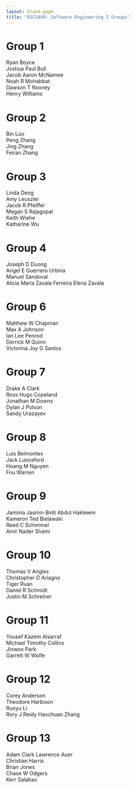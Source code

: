```yaml
---
layout: blank-page
title: "EECS448: Software Engineering I Groups"
---
```


Group 1
=======

Ryan Boyce  
Joshua Paul Bull  
Jacob Aaron McNamee  
Noah R Mohabbat  
Dawson T Rooney  
Henry Williams  

Group 2
=======

Bin Luo  
Peng Zhang  
Jing Zhang  
Feiran Zhang  

Group 3
=======

Linda Deng  
Amy Leuszler  
Jacob R Pfeiffer  
Megan S Rajagopal  
Keith Wiehe  
Katharine Wu  

Group 4
=======

Joseph D Duong  
Angel E Guerrero Urbina  
Manuel Sandoval  
Alicia Maria Zavala Ferreira
Elena Zavala   

Group 6
=======

Matthew W Chapman  
Max A Johnson  
Ian Lee Penrod  
Derrick M Quinn  
Victorina Joy G Santos  

Group 7
=======

Drake A Clark  
Ross Hugo Copeland  
Jonathan M Downs  
Dylan J Polson  
Sandy Urazayev  

Group 8
=======

Luis Belmontes  
Jack Lunceford  
Hoang M Nguyen  
Fnu Warren  

Group 9
=======

Jamima Jasmin Binti Abdul Hakkeem  
Kameron Ted Bielawski  
Reed C Schimmel  
Amir Nader Shami  

Group 10
========

Thomas V Angles  
Christopher D Ariagno  
Tiger Ruan  
Daniel R Schmidt  
Justin M Schreiner  

Group 11
========

Yousef Kazem Alsarraf  
Michael Timothy Collins  
Jinwoo Park  
Garrett W Wolfe  

Group 12
========

Corey Anderson  
Theodore Harbison  
Ruoyu Li  
Rory J Reidy
Haochuan Zhang

Group 13
========

Adam Clark Lawrence Auer  
Christian Harris  
Brian Jones  
Chase W Odgers  
Kerr Salabao  

